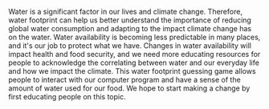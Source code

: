 Water is a significant factor in our lives and climate change. Therefore, water footprint can help us better understand the importance of reducing global water consumption and adapting to the impact climate change has on the water. Water availability is becoming less predictable in many places, and it's our job to protect what we have. Changes in water availability will impact health and food security, and we need more educating resources for people to acknowledge the correlating between water and our everyday life and how we impact the climate. This water footprint guessing game allows people to interact with our computer program and have a sense of the amount of water used for our food. We hope to start making a change by first educating people on this topic.
